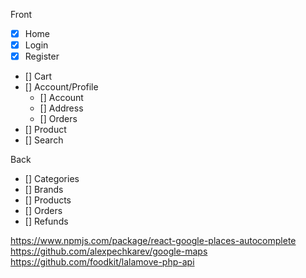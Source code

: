 Front
- [x] Home
- [x] Login
- [x] Register
- [] Cart
- [] Account/Profile
    - [] Account
    - [] Address
    - [] Orders
- [] Product
- [] Search

Back
- [] Categories
- [] Brands 
- [] Products
- [] Orders
- [] Refunds

https://www.npmjs.com/package/react-google-places-autocomplete
https://github.com/alexpechkarev/google-maps
https://github.com/foodkit/lalamove-php-api